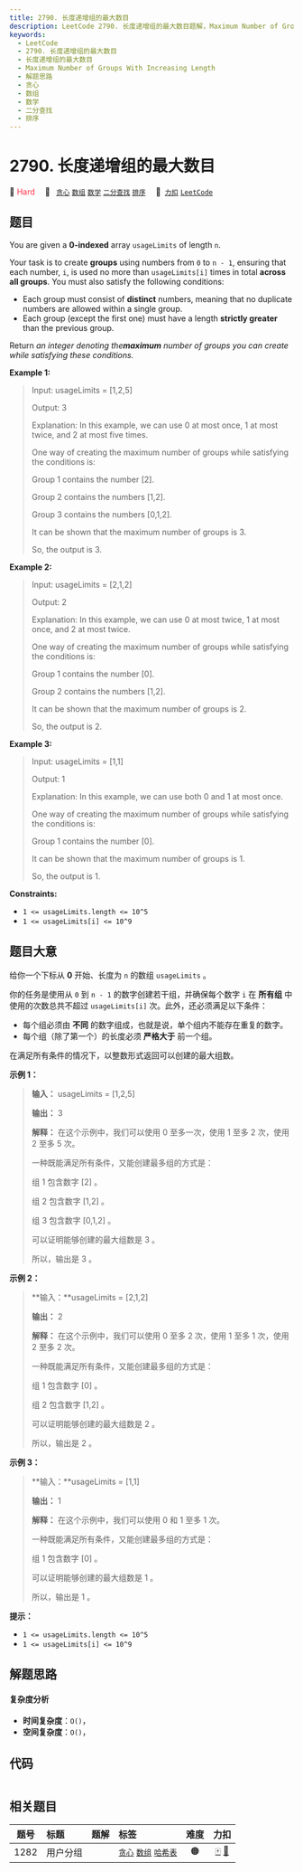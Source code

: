 ```yaml
---
title: 2790. 长度递增组的最大数目
description: LeetCode 2790. 长度递增组的最大数目题解，Maximum Number of Groups With Increasing Length，包含解题思路、复杂度分析以及完整的 JavaScript 代码实现。
keywords:
  - LeetCode
  - 2790. 长度递增组的最大数目
  - 长度递增组的最大数目
  - Maximum Number of Groups With Increasing Length
  - 解题思路
  - 贪心
  - 数组
  - 数学
  - 二分查找
  - 排序
---
```


# 2790. 长度递增组的最大数目

🔴 <font color=#ff334b>Hard</font>&emsp; 🔖&ensp; [`贪心`](/tag/greedy.md) [`数组`](/tag/array.md) [`数学`](/tag/math.md) [`二分查找`](/tag/binary-search.md) [`排序`](/tag/sorting.md)&emsp; 🔗&ensp;[`力扣`](https://leetcode.cn/problems/maximum-number-of-groups-with-increasing-length) [`LeetCode`](https://leetcode.com/problems/maximum-number-of-groups-with-increasing-length)

## 题目

You are given a **0-indexed** array `usageLimits` of length `n`.

Your task is to create **groups** using numbers from `0` to `n - 1`, ensuring
that each number, `i`, is used no more than `usageLimits[i]` times in total
**across all groups**. You must also satisfy the following conditions:

  * Each group must consist of **distinct** numbers, meaning that no duplicate numbers are allowed within a single group.
  * Each group (except the first one) must have a length **strictly greater** than the previous group.

Return _an integer denoting the**maximum** number of groups you can create
while satisfying these conditions._



**Example 1:**

> Input: usageLimits = [1,2,5]
> 
> Output: 3
> 
> Explanation: In this example, we can use 0 at most once, 1 at most twice, and 2 at most five times.
> 
> One way of creating the maximum number of groups while satisfying the conditions is: 
> 
> Group 1 contains the number [2].
> 
> Group 2 contains the numbers [1,2].
> 
> Group 3 contains the numbers [0,1,2]. 
> 
> It can be shown that the maximum number of groups is 3. 
> 
> So, the output is 3. 

**Example 2:**

> Input: usageLimits = [2,1,2]
> 
> Output: 2
> 
> Explanation: In this example, we can use 0 at most twice, 1 at most once, and 2 at most twice.
> 
> One way of creating the maximum number of groups while satisfying the conditions is:
> 
> Group 1 contains the number [0].
> 
> Group 2 contains the numbers [1,2].
> 
> It can be shown that the maximum number of groups is 2.
> 
> So, the output is 2. 

**Example 3:**

> Input: usageLimits = [1,1]
> 
> Output: 1
> 
> Explanation: In this example, we can use both 0 and 1 at most once.
> 
> One way of creating the maximum number of groups while satisfying the conditions is:
> 
> Group 1 contains the number [0].
> 
> It can be shown that the maximum number of groups is 1.
> 
> So, the output is 1. 

**Constraints:**

  * `1 <= usageLimits.length <= 10^5`
  * `1 <= usageLimits[i] <= 10^9`


## 题目大意

给你一个下标从 **0** 开始、长度为 `n` 的数组 `usageLimits` 。

你的任务是使用从 `0` 到 `n - 1` 的数字创建若干组，并确保每个数字 `i` 在 **所有组** 中使用的次数总共不超过
`usageLimits[i]` 次。此外，还必须满足以下条件：

  * 每个组必须由 **不同** 的数字组成，也就是说，单个组内不能存在重复的数字。
  * 每个组（除了第一个）的长度必须 **严格大于** 前一个组。

在满足所有条件的情况下，以整数形式返回可以创建的最大组数。



**示例 1：**

> 
> 
> 
> 
> 
> **输入：** usageLimits = [1,2,5]
> 
> **输出：** 3
> 
> **解释：** 在这个示例中，我们可以使用 0 至多一次，使用 1 至多 2 次，使用 2 至多 5 次。
> 
> 一种既能满足所有条件，又能创建最多组的方式是： 
> 
> 组 1 包含数字 [2] 。
> 
> 组 2 包含数字 [1,2] 。
> 
> 组 3 包含数字 [0,1,2] 。 
> 
> 可以证明能够创建的最大组数是 3 。 
> 
> 所以，输出是 3 。 

**示例 2：**

> 
> 
> 
> 
> 
> **输入：**usageLimits = [2,1,2]
> 
> **输出：** 2
> 
> **解释：** 在这个示例中，我们可以使用 0 至多 2 次，使用 1 至多 1 次，使用 2 至多 2 次。
> 
> 一种既能满足所有条件，又能创建最多组的方式是： 
> 
> 组 1 包含数字 [0] 。 
> 
> 组 2 包含数字 [1,2] 。
> 
> 可以证明能够创建的最大组数是 2 。 
> 
> 所以，输出是 2 。 
> 
> 

**示例 3：**

> 
> 
> 
> 
> 
> **输入：**usageLimits = [1,1]
> 
> **输出：** 1
> 
> **解释：** 在这个示例中，我们可以使用 0 和 1 至多 1 次。 
> 
> 一种既能满足所有条件，又能创建最多组的方式是：
> 
> 组 1 包含数字 [0] 。
> 
> 可以证明能够创建的最大组数是 1 。 
> 
> 所以，输出是 1 。 
> 
> 



**提示：**

  * `1 <= usageLimits.length <= 10^5`
  * `1 <= usageLimits[i] <= 10^9`


## 解题思路

#### 复杂度分析

- **时间复杂度**：`O()`，
- **空间复杂度**：`O()`，

## 代码

```javascript

```

## 相关题目

<!-- prettier-ignore -->
| 题号 | 标题 | 题解 | 标签 | 难度 | 力扣 |
| :------: | :------ | :------: | :------ | :------: | :------: |
| 1282 | 用户分组 |  |  [`贪心`](/tag/greedy.md) [`数组`](/tag/array.md) [`哈希表`](/tag/hash-table.md) | 🟠 | [🀄️](https://leetcode.cn/problems/group-the-people-given-the-group-size-they-belong-to) [🔗](https://leetcode.com/problems/group-the-people-given-the-group-size-they-belong-to) |